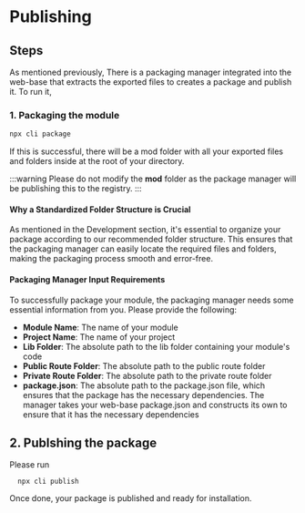 # Publishing

## Steps

As mentioned previously, There is a packaging manager integrated into the web-base that extracts the exported files to creates a package and publish it.
To run it,

### 1. Packaging the module

```bash
npx cli package
```

If this is successful, there will be a mod folder with all your exported files and folders inside at the root of your directory.

:::warning
Please do not modify the **mod** folder as the package manager will be publishing this to the registry.
:::

#### Why a Standardized Folder Structure is Crucial

As mentioned in the Development section, it's essential to organize your package according to our recommended folder structure. This ensures that the packaging manager can easily locate the required files and folders, making the packaging process smooth and error-free.

#### Packaging Manager Input Requirements

To successfully package your module, the packaging manager needs some essential information from you. Please provide the following:

- **Module Name**: The name of your module
- **Project Name**: The name of your project
- **Lib Folder**: The absolute path to the lib folder containing your module's code
- **Public Route Folder**: The absolute path to the public route folder
- **Private Route Folder**: The absolute path to the private route folder
- **package.json**: The absolute path to the package.json file, which ensures that the package has the necessary dependencies. The manager takes your web-base package.json and constructs its own to ensure that it has the necessary dependencies

## 2. Publshing the package

Please run

```
  npx cli publish
```

Once done, your package is published and ready for installation.

